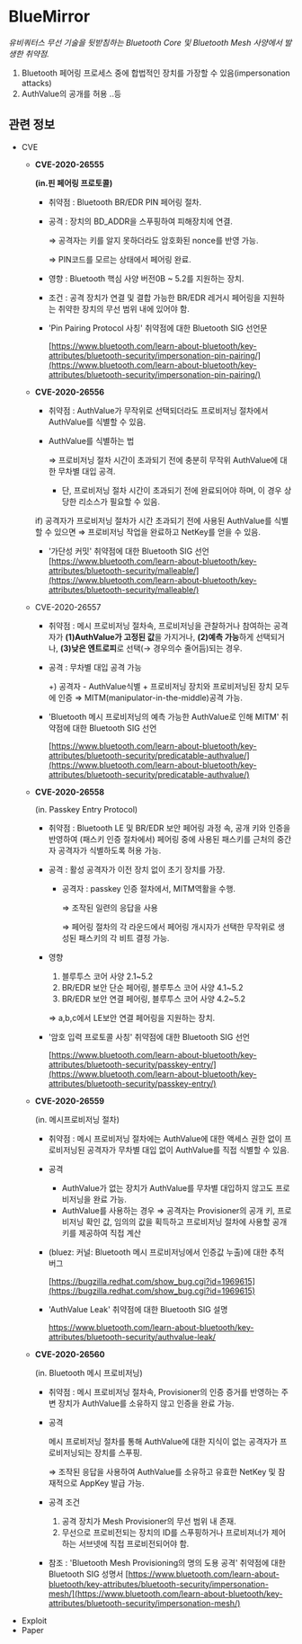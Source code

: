# BlueMirror
*유비쿼터스 무선 기술을 뒷받침하는 Bluetooth Core 및 Bluetooth Mesh 사양에서 발생한 취약점.*
1.  Bluetooth 페어링 프로세스 중에 합법적인 장치를 가장할 수 있음(impersonation attacks)
2. AuthValue의 공개를 허용 ..등
## 관련 정보
- CVE
    - **CVE-2020-26555**
    
        **(in.핀 페어링 프로토콜)**
        - 취약점 : Bluetooth BR/EDR PIN 페어링 절차.
        
        - 공격 : 장치의 BD_ADDR을 스푸핑하여 피해장치에 연결.
             
             ⇒  공격자는 키를 알지 못하더라도 암호화된 nonce를 반영 가능.
             
             ⇒ PIN코드를 모르는 상태에서 페어링 완료.

        - 영향 : Bluetooth 핵심 사양 버전0B ~ 5.2를 지원하는 장치.
        - 조건 : 공격 장치가 연결 및 결합 가능한 BR/EDR 레거시 페어링을 지원하는 취약한 장치의 무선 범위 내에 있어야 함.
        - 'Pin Pairing Protocol 사칭' 취약점에 대한 Bluetooth SIG 선언문

            [https://www.bluetooth.com/learn-about-bluetooth/key-attributes/bluetooth-security/impersonation-pin-pairing/](https://www.bluetooth.com/learn-about-bluetooth/key-attributes/bluetooth-security/impersonation-pin-pairing/)
            
            
    - **CVE-2020-26556**
        - 취약점 : AuthValue가 무작위로 선택되더라도 프로비저닝 절차에서 AuthValue를 식별할 수 있음.
        - AuthValue를 식별하는 법

            ⇒ 프로비저닝 절차 시간이 초과되기 전에 충분히 무작위 AuthValue에 대한 무차별 대입 공격.

            - 단, 프로비저닝 절차 시간이 초과되기 전에 완료되어야 하며, 이 경우 상당한 리소스가 필요할 수 있음.

        if) 공격자가 프로비저닝 절차가 시간 초과되기 전에 사용된 AuthValue를 식별할 수 있으면 ⇒ 프로비저닝 작업을 완료하고 NetKey를 얻을 수 있음.

        - '가단성 커밋' 취약점에 대한 Bluetooth SIG 선언
          [https://www.bluetooth.com/learn-about-bluetooth/key-attributes/bluetooth-security/malleable/](https://www.bluetooth.com/learn-about-bluetooth/key-attributes/bluetooth-security/malleable/)
    - CVE-2020-26557
        - 취약점 : 메시 프로비저닝 절차속, 프로비저닝을 관찰하거나 참여하는 공격자가 **(1)AuthValue가 고정된 값**을 가지거나, **(2)예측 가능**하게 선택되거나, **(3)낮은 엔트로피**로 선택(→ 경우의수 줄어듬)되는 경우.
        - 공격 : 무차별 대입 공격 가능

            +) 공격자 - AuthValue식별 + 프로비저닝 장치와 프로비저닝된 장치 모두에 인증 ⇒  MITM(manipulator-in-the-middle)공격 가능.

        - 'Bluetooth 메시 프로비저닝의 예측 가능한 AuthValue로 인해 MITM' 취약점에 대한 Bluetooth SIG 선언

            [https://www.bluetooth.com/learn-about-bluetooth/key-attributes/bluetooth-security/predicatable-authvalue/](https://www.bluetooth.com/learn-about-bluetooth/key-attributes/bluetooth-security/predicatable-authvalue/)
    - **CVE-2020-26558**
    
        (in. Passkey Entry Protocol)
        - 취약점 :  Bluetooth LE 및 BR/EDR 보안 페어링 과정 속, 공개 키와 인증을 반영하여 (패스키 인증 절차에서) 페어링 중에 사용된 패스키를 근처의 중간자 공격자가 식별하도록 허용 가능.
        - 공격 : 활성 공격자가 이전 장치 없이 초기 장치를 가장.
             - 공격자 : passkey 인증 절차에서, MITM역활을  수행.

                ⇒ 조작된 일련의 응답을 사용

                ⇒ 페어링 절차의 각 라운드에서  페어링 개시자가 선택한 무작위로 생성된 패스키의 각 비트 결정 가능.

        - 영향
             1. 블루투스 코어 사양 2.1~5.2
             2. BR/EDR 보안 단순 페어링, 블루투스 코어 사양 4.1~5.2
             3. BR/EDR 보안 연결 페어링, 블루투스 코어 사양 4.2~5.2

            ⇒ a,b,c에서 LE보안 연결 페어링을 지원하는 장치.

        - '암호 입력 프로토콜 사칭' 취약점에 대한 Bluetooth SIG 선언

             [https://www.bluetooth.com/learn-about-bluetooth/key-attributes/bluetooth-security/passkey-entry/](https://www.bluetooth.com/learn-about-bluetooth/key-attributes/bluetooth-security/passkey-entry/)
    
    - **CVE-2020-26559**
   
        (in. 메시프로비저닝 절차)
        - 취약점 : 메시 프로비저닝 절차에는 AuthValue에 대한 액세스 권한 없이 프로비저닝된 공격자가 무차별 대입 없이 AuthValue를 직접 식별할 수 있음.
        - 공격
            - AuthValue가 없는 장치가 AuthValue를 무차별 대입하지 않고도 프로비저닝을 완료 가능.
            - AuthValue를 사용하는 경우
                ⇒ 공격자는 Provisioner의 공개 키, 프로비저닝 확인 값, 임의의 값을 획득하고 프로비저닝 절차에 사용할 공개 키를 제공하여 직접 계산

        - (bluez: 커널: Bluetooth 메시 프로비저닝에서 인증값 누출)에 대한 추적 버그

            [https://bugzilla.redhat.com/show_bug.cgi?id=1969615](https://bugzilla.redhat.com/show_bug.cgi?id=1969615)

        - 'AuthValue Leak' 취약점에 대한 Bluetooth SIG 설명

             https://www.bluetooth.com/learn-about-bluetooth/key-attributes/bluetooth-security/authvalue-leak/
    - **CVE-2020-26560**


      
        (in. Bluetooth 메시 프로비저닝)
      - 취약점 : 메시 프로비저닝 절차속, Provisioner의 인증 증거를 반영하는 주변 장치가 AuthValue를 소유하지 않고 인증을 완료 가능.
      - 공격
      
          메시 프로비저닝 절차를 통해 AuthValue에 대한 지식이 없는 공격자가 프로비저닝되는 장치를 스푸핑.
          
          ⇒ 조작된 응답을 사용하여 AuthValue를 소유하고 유효한 NetKey 및 잠재적으로 AppKey 발급 가능.
      - 공격 조건
        1. 공격 장치가 Mesh Provisioner의 무선 범위 내 존재. 
        2. 무선으로 프로비전되는 장치의 ID를 스푸핑하거나 프로비져너가 제어하는 서브넷에 직접 프로비전되어야 함.
      - 참조 : 'Bluetooth Mesh Provisioning의 명의 도용 공격' 취약점에 대한 Bluetooth SIG 성명서
        [https://www.bluetooth.com/learn-about-bluetooth/key-attributes/bluetooth-security/impersonation-mesh/](https://www.bluetooth.com/learn-about-bluetooth/key-attributes/bluetooth-security/impersonation-mesh/)
- Exploit
- Paper

